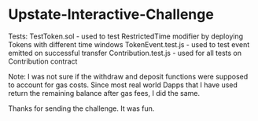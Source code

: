 # Upstate-Interactive-Challenge

Tests:
TestToken.sol - used to test RestrictedTime modifier by deploying Tokens with different time windows
TokenEvent.test.js - used to test event emitted on successful transfer
Contribution.test.js - used for all tests on Contribution contract

Note:
I was not sure if the withdraw and deposit functions were supposed to account for gas costs. Since most real world Dapps that I have used return the remaining balance after gas fees, I did the same.

Thanks for sending the challenge. It was fun.